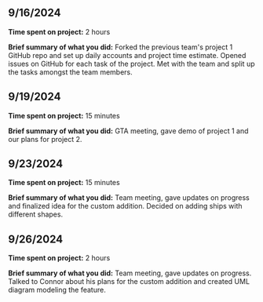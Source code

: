 ## 9/16/2024

**Time spent on project:** 2 hours

**Brief summary of what you did:** Forked the previous team's project 1 GitHub repo and set up daily accounts and project time estimate. Opened issues on GitHub for each task of the project. Met with the team and split up the tasks amongst the team members.

## 9/19/2024

**Time spent on project:** 15 minutes

**Brief summary of what you did:** GTA meeting, gave demo of project 1 and our plans for project 2.

## 9/23/2024

**Time spent on project:** 15 minutes

**Brief summary of what you did:** Team meeting, gave updates on progress and finalized idea for the custom addition. Decided on adding ships with different shapes.

## 9/26/2024

**Time spent on project:** 2 hours

**Brief summary of what you did:** Team meeting, gave updates on progress. Talked to Connor about his plans for the custom addition and created UML diagram modeling the feature.